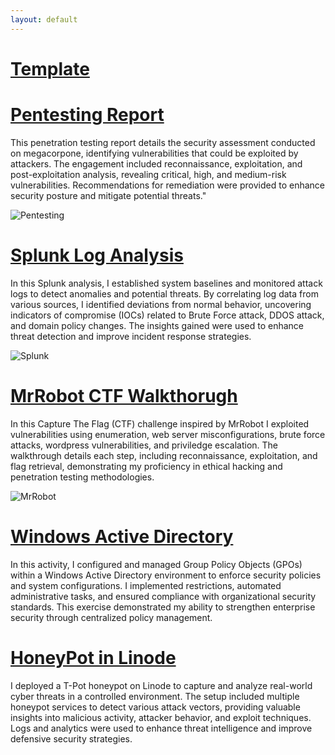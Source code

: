 ```yaml
---
layout: default
---
```

# [Template](./index2.md)

# [Pentesting Report](https://drive.google.com/file/d/1ABmMokKL_AiCh6CGznK663EJDEh7kppu/view?usp=sharing)

This penetration testing report details the security assessment conducted on megacorpone, identifying vulnerabilities that 
could be exploited by attackers. The engagement included reconnaissance, exploitation, and post-exploitation analysis, 
revealing critical, high, and medium-risk vulnerabilities. Recommendations for remediation were provided to enhance security
posture and mitigate potential threats."

![Pentesting](https://www.shutterstock.com/image-vector/pentesting-software-minimal-infographic-web-260nw-1690813600.jpg)

# [Splunk Log Analysis](https://drive.google.com/file/d/1dKfPR4RsnlaR86V7QtOpbWqBXdIit0t5/view?usp=sharing)

In this Splunk analysis, I established system baselines and monitored attack logs to detect anomalies and potential threats. 
By correlating log data from various sources, I identified deviations from normal behavior, uncovering indicators of 
compromise (IOCs) related to Brute Force attack, DDOS attack, and domain policy changes. The insights gained were used to 
enhance threat detection and improve incident response strategies.

![Splunk](https://discoveredintelligence.com/wp-content/uploads/2017/01/splunk_data_integration.png)

# [MrRobot CTF Walkthorugh](https://drive.google.com/file/d/1VfwPWVlOGWI69MmZcE1jEXkZTCCd7_ex/view?usp=sharing)

In this Capture The Flag (CTF) challenge inspired by MrRobot I exploited vulnerabilities using enumeration, web server 
misconfigurations, brute force attacks, wordpress vulnerabilities, and priviledge escalation. The walkthrough details each
step, including reconnaissance, exploitation, and flag retrieval, demonstrating my proficiency in ethical hacking and 
penetration testing methodologies.

![MrRobot](https://images.squarespace-cdn.com/content/v1/56dc8e484d088e50d808772d/1469693706604-IA9JQWPOVNEA8QQ5BYDM/image-asset.jpeg)

# [Windows Active Directory](./windowsad.md)

In this activity, I configured and managed Group Policy Objects (GPOs) within a Windows Active Directory environment to 
enforce security policies and system configurations. I implemented restrictions, automated administrative tasks, and ensured 
compliance with organizational security standards. This exercise demonstrated my ability to strengthen enterprise security 
through centralized policy management.

# [HoneyPot in Linode](./honeypot.md)

I deployed a T-Pot honeypot on Linode to capture and analyze real-world cyber threats in a controlled environment. The setup 
included multiple honeypot services to detect various attack vectors, providing valuable insights into malicious activity, attacker 
behavior, and exploit techniques. Logs and analytics were used to enhance threat intelligence and improve defensive security strategies.
